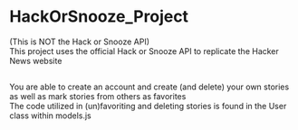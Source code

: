 # HackOrSnooze_Project
(This is NOT the Hack or Snooze API)  
This project uses the official Hack or Snooze API to replicate the Hacker News website  
##  
You are able to create an account and create (and delete) your own stories 
as well as mark stories from others as favorites  
The code utilized in (un)favoriting and deleting stories is found in the User class within models.js  
